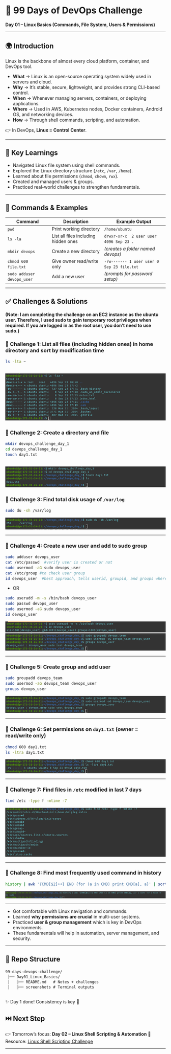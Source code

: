 
# 🚀 99 Days of DevOps Challenge

**Day 01 – Linux Basics (Commands, File System, Users & Permissions)**

---

## 🌍 Introduction

Linux is the backbone of almost every cloud platform, container, and DevOps tool.

* **What** → Linux is an open-source operating system widely used in servers and cloud.
* **Why** → It’s stable, secure, lightweight, and provides strong CLI-based control.
* **When** → Whenever managing servers, containers, or deploying applications.
* **Where** → Used in AWS, Kubernetes nodes, Docker containers, Android OS, and networking devices.
* **How** → Through shell commands, scripting, and automation.

👉 In DevOps, **Linux = Control Center**.

---

## 📖 Key Learnings

* Navigated Linux file system using shell commands.
* Explored the Linux directory structure (`/etc`, `/var`, `/home`).
* Learned about file permissions (`chmod`, `chown`, `rwx`).
* Created and managed users & groups.
* Practiced real-world challenges to strengthen fundamentals.

---

## 📝 Commands & Examples

| Command                    | Description                          | Example Output                             |
| -------------------------- | ------------------------------------ | ------------------------------------------ |
| `pwd`                      | Print working directory              | `/home/ubuntu`                             |
| `ls -la`                   | List all files including hidden ones | `drwxr-xr-x  2 user user 4096 Sep 23 .`    |
| `mkdir devops`             | Create a new directory               | *(creates a folder named devops)*          |
| `chmod 600 file.txt`       | Give owner read/write only           | `-rw------- 1 user user 0 Sep 23 file.txt` |
| `sudo adduser devops_user` | Add a new user                       | *(prompts for password setup)*             |

---

## ✅ Challenges & Solutions 
#### (Note: I am completing the challenge on an EC2 instance as the ubuntu user. Therefore, I used sudo to gain temporary root privileges when required. If you are logged in as the root user, you don’t need to use sudo.)

### 🔹 Challenge 1: List all files (including hidden ones) in home directory and sort by modification time

```bash
ls -lta ~
```
![List all files: ](/Day-01/screenshots/output-01.png)
---

### 🔹 Challenge 2: Create a directory and file

```bash
mkdir devops_challenge_day_1
cd devops_challenge_day_1
touch day1.txt
```
![Create a directory and file:  ](/Day-01/screenshots/output-02.png)
---

### 🔹 Challenge 3: Find total disk usage of `/var/log`

```bash
sudo du -sh /var/log
```
![total disk usage of /var/log:  ](/Day-01/screenshots/output-03.png)

---

### 🔹 Challenge 4: Create a new user and add to sudo group

```bash
sudo adduser devops_user
cat /etc/passwd  #verify user is created or not
sudo usermod -aG sudo devops_user
cat /etc/group #to check user group
id devops_user  #best approach, tells userid, groupid, and groups where user is part of it
```

* OR 

```bash
sudo useradd -m -s /bin/bash devops_user
sudo passwd devops_user
sudo usermod -aG sudo devops_user
id devops_user
```
![Create a new user and add to sudo group: ](/Day-01/screenshots/output-04.png)
![](/Day-01/screenshots/output-05.png)

---

### 🔹 Challenge 5: Create group and add user

```bash
sudo groupadd devops_team
sudo usermod -aG devops_team devops_user
groups devops_user
```
![Create group and add user: ](/Day-01/screenshots/output-05.png)

---

### 🔹 Challenge 6: Set permissions on `day1.txt` (owner = read/write only)

```bash
chmod 600 day1.txt
ls -ltra day1.txt
```
![Set permissions on `day1.txt`: ](/Day-01/screenshots/output-06.png)

---

### 🔹 Challenge 7: Find files in `/etc` modified in last 7 days

```bash
find /etc -type f -mtime -7
```
![Find files in `/etc` modified in last 7 days: ](/Day-01/screenshots/outout-07.png)


---

### 🔹 Challenge 8: Find most frequently used command in history

```bash
history | awk '{CMD[$2]++} END {for (a in CMD) print CMD[a], a}' | sort -nr | head -1
```
![Find most frequently used command in history: ](/Day-01/screenshots/outout-08.png)

---


* Got comfortable with Linux navigation and commands.
* Learned **why permissions are crucial** in multi-user systems.
* Practiced **user & group management** which is key in DevOps environments.
* These fundamentals will help in automation, server management, and security.

---

## 📂 Repo Structure

```
99-days-devops-challenge/
 ├── Day01_Linux_Basics/
 │   ├── README.md   # Notes + challenges
 │   ├── screenshots # Terminal outputs
     
 ```

✨ Day 1 done! Consistency is key 🚀

## ⏭️ Next Step
👉 Tomorrow’s focus: **Day 02 – Linux Shell Scripting & Automation**
📌 Resource: [Linux Shell Scripting Challenge](https://www.learnxops.com/linux-shell-scripting-automation-challenge)

---




